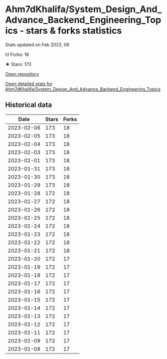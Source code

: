 # Ahm7dKhalifa/System_Design_And_Advance_Backend_Engineering_Topics - stars & forks statistics

Stats updated on Feb 2023, 06

☋ Forks: 18

★ Stars: 173

[Open repository](https://github.com/Ahm7dKhalifa/System_Design_And_Advance_Backend_Engineering_Topics)

[Open detailed stats for Ahm7dKhalifa/System_Design_And_Advance_Backend_Engineering_Topics](https://reviewgithub.com/rep/Ahm7dKhalifa/System_Design_And_Advance_Backend_Engineering_Topics)

## Historical data
| Date | Stars | Forks |
|------|-------|-------|
| 2023-02-06 | 173 | 18 | 
| 2023-02-05 | 173 | 18 | 
| 2023-02-04 | 173 | 18 | 
| 2023-02-03 | 173 | 18 | 
| 2023-02-01 | 173 | 18 | 
| 2023-01-31 | 173 | 18 | 
| 2023-01-30 | 173 | 18 | 
| 2023-01-29 | 173 | 18 | 
| 2023-01-28 | 172 | 18 | 
| 2023-01-27 | 172 | 18 | 
| 2023-01-26 | 172 | 18 | 
| 2023-01-25 | 172 | 18 | 
| 2023-01-24 | 172 | 18 | 
| 2023-01-23 | 172 | 18 | 
| 2023-01-22 | 172 | 18 | 
| 2023-01-21 | 172 | 18 | 
| 2023-01-20 | 172 | 17 | 
| 2023-01-19 | 172 | 17 | 
| 2023-01-18 | 172 | 17 | 
| 2023-01-17 | 172 | 17 | 
| 2023-01-16 | 172 | 17 | 
| 2023-01-15 | 172 | 17 | 
| 2023-01-14 | 172 | 17 | 
| 2023-01-13 | 172 | 17 | 
| 2023-01-12 | 172 | 17 | 
| 2023-01-11 | 172 | 17 | 
| 2023-01-09 | 172 | 17 | 
| 2023-01-08 | 172 | 17 | 

